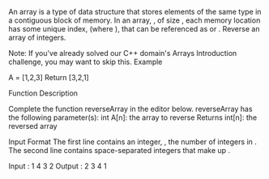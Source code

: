 An array is a type of data structure that stores elements of the same type in a contiguous block of memory. In an array, , of size , each memory location has some unique index,  (where ), that can be referenced as  or .
Reverse an array of integers.

Note: If you've already solved our C++ domain's Arrays Introduction challenge, you may want to skip this.
Example

A = [1,2,3]
Return [3,2,1]

Function Description

Complete the function reverseArray in the editor below.
reverseArray has the following parameter(s):
int A[n]: the array to reverse
Returns
int[n]: the reversed array

Input Format
The first line contains an integer, , the number of integers in .
The second line contains  space-separated integers that make up .



Input : 1 4 3 2
Output : 2 3 4 1


